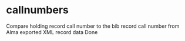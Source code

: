 # callnumbers
Compare holding record call number to the bib record call number from Alma exported XML record data
Done
